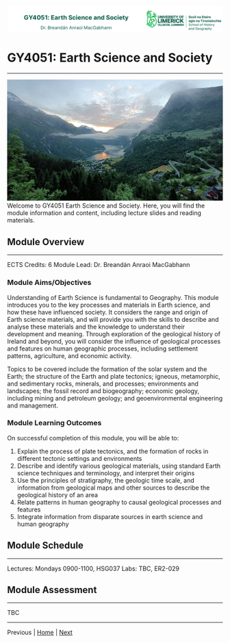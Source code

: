 ![UL Geography logo](../assets/images/GY4051_logo-01.png)

# GY4051: Earth Science and Society
___
![Module Cover image](../assets/images/Cover-Geirangerfjord.jpg)
Welcome to GY4051 Earth Science and Society. Here, you will find the module information and content, including lecture slides and reading materials.

## Module Overview
___
ECTS Credits: 6
Module Lead: Dr. Breandán Anraoi MacGabhann

### Module Aims/Objectives
Understanding of Earth Science is fundamental to Geography. This module introduces you to the key processes and materials in Earth science, and how these have influenced society. It considers the range and origin of Earth science materials, and will provide you with the skills to describe and analyse these materials and the knowledge to understand their development and meaning. Through exploration of the geological history of Ireland and beyond, you will consider the influence of geological processes and features on human geographic processes, including settlement patterns, agriculture, and economic activity.

Topics to be covered include the formation of the solar system and the Earth; the structure of the Earth and plate tectonics; igneous, metamorphic, and sedimentary rocks, minerals, and processes; environments and landscapes; the fossil record and biogeography; economic geology, including mining and petroleum geology; and geoenvironmental engineering and management.

### Module Learning Outcomes
On successful completion of this module, you will be able to: 

1. Explain the process of plate tectonics, and the formation of rocks in different tectonic settings and environments
2. Describe and identify various geological materials, using standard Earth science techniques and terminology, and interpret their origins
3. Use the principles of stratigraphy, the geologic time scale, and information from geological maps and other sources to describe the geological history of an area
4. Relate patterns in human geography to causal geological processes and features
5. Integrate information from disparate sources in earth science and human geography

## Module Schedule
___
Lectures: Mondays 0900-1100, HSG037
Labs: TBC, ER2-029


## Module Assessment
___
TBC

___
Previous | [Home](./README.d) | [Next](./week1.md)
